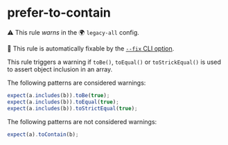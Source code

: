 # prefer-to-contain

⚠️ This rule _warns_ in the 🌍 `legacy-all` config.

🔧 This rule is automatically fixable by the [`--fix` CLI option](https://eslint.org/docs/latest/user-guide/command-line-interface#--fix).

<!-- end auto-generated rule header -->


This rule triggers a warning if `toBe()`, `toEqual()` or `toStrickEqual()` is used to assert object inclusion in an array.


The following patterns are considered warnings:


```ts
expect(a.includes(b)).toBe(true);
expect(a.includes(b)).toEqual(true);
expect(a.includes(b)).toStrictEqual(true);
```


The following patterns are not considered warnings:

```ts
expect(a).toContain(b);
```